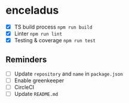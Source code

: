 # enceladus

- [x] TS build process `npm run build`
- [x] Linter `npm run lint`
- [x] Testing & coverage `npm run test`

## Reminders

- [ ] Update `repository` and `name` in `package.json`
- [ ] Enable greenkeeper
- [ ] CircleCI
- [ ] Update `README.md`
